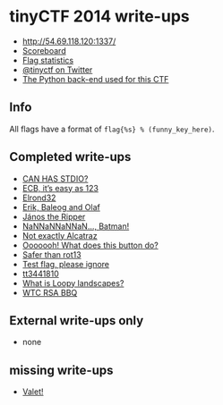 # tinyCTF 2014 write-ups

* <http://54.69.118.120:1337/>
* [Scoreboard](http://54.69.118.120:1337/scoreboard)
* [Flag statistics](https://gist.github.com/balidani/03279209c8b3fde0649e)
* [@tinyctf on Twitter](https://twitter.com/tinyctf)
* [The Python back-end used for this CTF](https://github.com/balidani/tinyctf-platform)

## Info

All flags have a format of `flag{%s} % (funny_key_here)`.

## Completed write-ups

* [CAN HAS STDIO?](can-has-stdio)
* [ECB, it’s easy as 123](ecb-its-easy-as-123)
* [Elrond32](elrond32)
* [Erik, Baleog and Olaf](erik-baleog-and-olaf)
* [János the Ripper](janos-the-ripper)
* [NaNNaNNaNNaN…, Batman!](nannannannan-batman)
* [Not exactly Alcatraz](not-exactly-alcatraz)
* [Ooooooh! What does this button do?](ooooooh-what-does-this-button-do)
* [Safer than rot13](safer-than-rot13)
* [Test flag, please ignore](test-flag-please-ignore)
* [tt3441810](tt3441810)
* [What is Loopy landscapes?](what-is-loopy-landscapes)
* [WTC RSA BBQ](wtc-rsa-bbq)

## External write-ups only

* none

## missing write-ups

* [Valet!](valet)
